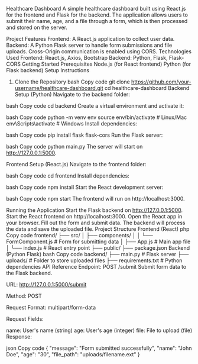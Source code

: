 Healthcare Dashboard
A simple healthcare dashboard built using React.js for the frontend and Flask for the backend. The application allows users to submit their name, age, and a file through a form, which is then processed and stored on the server.

Project Features
Frontend: A React.js application to collect user data.
Backend: A Python Flask server to handle form submissions and file uploads.
Cross-Origin communication is enabled using CORS.
Technologies Used
Frontend: React.js, Axios, Bootstrap
Backend: Python, Flask, Flask-CORS
Getting Started
Prerequisites
Node.js (for React frontend)
Python (for Flask backend)
Setup Instructions
1. Clone the Repository
bash
Copy code
git clone https://github.com/your-username/healthcare-dashboard.git
cd healthcare-dashboard
Backend Setup (Python)
Navigate to the backend folder:

bash
Copy code
cd backend
Create a virtual environment and activate it:

bash
Copy code
python -m venv env
source env/bin/activate  # Linux/Mac
env\Scripts\activate     # Windows
Install dependencies:

bash
Copy code
pip install flask flask-cors
Run the Flask server:

bash
Copy code
python main.py
The server will start on http://127.0.0.1:5000.

Frontend Setup (React.js)
Navigate to the frontend folder:

bash
Copy code
cd frontend
Install dependencies:

bash
Copy code
npm install
Start the React development server:

bash
Copy code
npm start
The frontend will run on http://localhost:3000.

Running the Application
Start the Flask backend on http://127.0.0.1:5000.
Start the React frontend on http://localhost:3000.
Open the React app in your browser.
Fill out the form and submit data. The backend will process the data and save the uploaded file.
Project Structure
Frontend (React)
php
Copy code
frontend/
├── src/
│   ├── components/
│   │   └── FormComponent.js   # Form for submitting data
│   ├── App.js                 # Main app file
│   └── index.js               # React entry point
├── public/
├── package.json
Backend (Python Flask)
bash
Copy code
backend/
├── main.py                    # Flask server
├── uploads/                   # Folder to store uploaded files
├── requirements.txt           # Python dependencies
API Reference
Endpoint: POST /submit
Submit form data to the Flask backend.

URL: http://127.0.0.1:5000/submit

Method: POST

Request Format: multipart/form-data

Request Fields:

name: User's name (string)
age: User's age (integer)
file: File to upload (file)
Response:

json
Copy code
{
    "message": "Form submitted successfully",
    "name": "John Doe",
    "age": "30",
    "file_path": "uploads/filename.ext"
}
